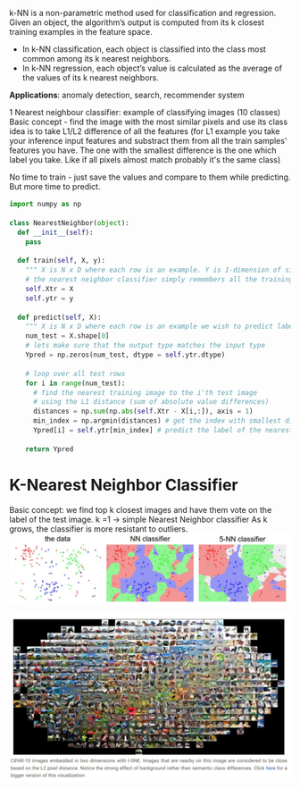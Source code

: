 k-NN is a non-parametric method used for classification and regression. Given an object, the algorithm’s output is computed from its k closest training examples in the feature space.

- In k-NN classification, each object is classified into the class most common among its k nearest neighbors.
- In k-NN regression, each object’s value is calculated as the average of the values of its k nearest neighbors.

**Applications**: anomaly detection, search, recommender system

1 Nearest neighbour classifier: 
example of classifying images (10 classes)
Basic concept - find the image with the most similar pixels and use its class
idea is to take L1/L2 difference of all the features (for L1 example you take your inference input features and substract them from all the train samples' features you have. The one with the smallest difference is the one which label you take. Like if all pixels almost match probably it's the same class)

No time to train - just save the values and compare to them while predicting. But more time to predict.
```python
import numpy as np

class NearestNeighbor(object):
  def __init__(self):
    pass

  def train(self, X, y):
    """ X is N x D where each row is an example. Y is 1-dimension of size N """
    # the nearest neighbor classifier simply remembers all the training data
    self.Xtr = X
    self.ytr = y

  def predict(self, X):
    """ X is N x D where each row is an example we wish to predict label for """
    num_test = X.shape[0]
    # lets make sure that the output type matches the input type
    Ypred = np.zeros(num_test, dtype = self.ytr.dtype)

    # loop over all test rows
    for i in range(num_test):
      # find the nearest training image to the i'th test image
      # using the L1 distance (sum of absolute value differences)
      distances = np.sum(np.abs(self.Xtr - X[i,:]), axis = 1)
      min_index = np.argmin(distances) # get the index with smallest distance
      Ypred[i] = self.ytr[min_index] # predict the label of the nearest example

    return Ypred
```

# K-Nearest Neighbor Classifier
Basic concept: we find top k closest images and have them vote on the label of the test image.
k =1 -> simple Nearest Neighbor classifier
As k grows, the classifier is more resistant to outliers.
![Pasted image 20250228154750.png](../../../attachments/Pasted%20image%2020250228154750.png)


![Pasted image 20250228161155.png](../../../attachments/Pasted%20image%2020250228161155.png)


